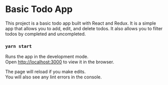 # Basic Todo App

This project is a basic todo app built with React and Redux. It is a simple app that allows you to add, edit, and delete todos. It also allows you to filter todos by completed and uncompleted.

### `yarn start`

Runs the app in the development mode.\
Open [http://localhost:3000](http://localhost:3000) to view it in the browser.

The page will reload if you make edits.\
You will also see any lint errors in the console.